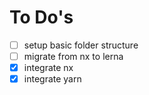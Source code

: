 # To Do's

- [ ] setup basic folder structure
- [ ] migrate from nx to lerna
- [x] integrate nx
- [x] integrate yarn
